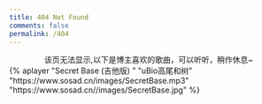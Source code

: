 ```yaml
---
title: 404 Not Found
comments: false
permalink: /404
---
```

  
  
  
  
<div style="text-align: center">
该页无法显示,以下是博主喜欢的歌曲，可以听听，稍作休息~
</div>
{% aplayer "Secret Base (吉他版) " "uBio高尾和树" "https://www.sosad.cn/images/SecretBase.mp3"  "https://www.sosad.cn//images/SecretBase.jpg" %}